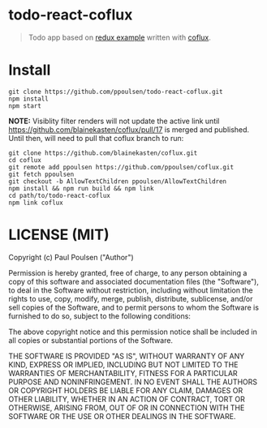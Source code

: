# todo-react-coflux

> Todo app based on [redux example](https://github.com/reactjs/redux/tree/b04e7e4ea719db518faaab09e36d20112241fedd/examples/todos) written with [coflux](https://github.com/blainekasten/coflux).

# Install

    git clone https://github.com/ppoulsen/todo-react-coflux.git
    npm install
    npm start

**NOTE:** Visiblity filter renders will not update the active link until https://github.com/blainekasten/coflux/pull/17 is merged and published. Until then, will need to pull that coflux branch to run:

    git clone https://github.com/blainekasten/coflux.git
    cd coflux
    git remote add ppoulsen https://github.com/ppoulsen/coflux.git
    git fetch ppoulsen
    git checkout -b AllowTextChildren ppoulsen/AllowTextChildren
    npm install && npm run build && npm link
    cd path/to/todo-react-coflux
    npm link coflux

# LICENSE (MIT)

Copyright (c) Paul Poulsen ("Author")

Permission is hereby granted, free of charge, to any person obtaining a copy of this software and associated documentation files (the "Software"), to deal in the Software without restriction, including without limitation the rights to use, copy, modify, merge, publish, distribute, sublicense, and/or sell copies of the Software, and to permit persons to whom the Software is furnished to do so, subject to the following conditions:

The above copyright notice and this permission notice shall be included in all copies or substantial portions of the Software.

THE SOFTWARE IS PROVIDED "AS IS", WITHOUT WARRANTY OF ANY KIND, EXPRESS OR IMPLIED, INCLUDING BUT NOT LIMITED TO THE WARRANTIES OF MERCHANTABILITY, FITNESS FOR A PARTICULAR PURPOSE AND NONINFRINGEMENT. IN NO EVENT SHALL THE AUTHORS OR COPYRIGHT HOLDERS BE LIABLE FOR ANY CLAIM, DAMAGES OR OTHER LIABILITY, WHETHER IN AN ACTION OF CONTRACT, TORT OR OTHERWISE, ARISING FROM, OUT OF OR IN CONNECTION WITH THE SOFTWARE OR THE USE OR OTHER DEALINGS IN THE SOFTWARE.
